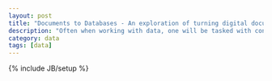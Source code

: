 ```yaml
---
layout: post
title: "Documents to Databases - An exploration of turning digital documents into strucuted data"
description: "Often when working with data, one will be tasked with converting somewhat strcutured data into actually structured data. That is, one will need to convert a table or pattern formatted information in a word document or PDF into a database or flatfile datastore."
category: data
tags: [data]
---
```

{% include JB/setup %}
